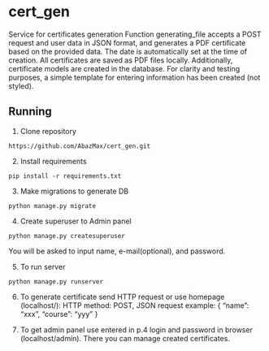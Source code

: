 # cert_gen
Service for certificates generation
Function generating_file accepts a POST request and user data in JSON format, and generates a PDF certificate based on the provided data. The date is automatically set at the time of creation.
All certificates are saved as PDF files locally. Additionally, certificate models are created in the database.
For clarity and testing purposes, a simple template for entering information has been created (not styled).

## Running

1. Clone repository
```
https://github.com/AbazMax/cert_gen.git
```
2. Install requirements
```
pip install -r requirements.txt
```

3. Make migrations to generate DB

```
python manage.py migrate

```

4. Create superuser to Admin panel
```
python manage.py createsuperuser
```
You will be asked to input name, e-mail(optional), and password.

5. To run server
```
python manage.py runserver
```

6. To generate certificate send HTTP request or use homepage (localhost/):
	HTTP method: POST, JSON request example: { “name”: “xxx”, “course”: “yyy” }

7. To get admin panel use entered in p.4 login and password in browser (localhost/admin). There you can manage created certificates.
